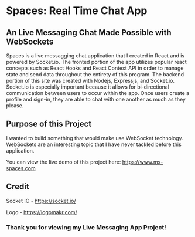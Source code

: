 # Spaces: Real Time Chat App




## An Live Messaging Chat Made Possible with WebSockets

Spaces is a live messagging chat application that I created in React and is powered by Socket.io. The fronted portion of the app utilizes popular react concepts such as React Hooks and React Context API in order to manage state and send data throughout the entirety of this program. The backend portion of this site was created with Nodejs, Expressjs, and Socket.io. Socket.io is especially important because it allows for bi-directional communication between users to occur within the app. Once users create a profile and sign-in, they are able to chat with one another as much as they please. 

## Purpose of this Project 

I wanted to build something that would make use WebSocket technology. WebSockets are an interesting topic that I have never tackled before this application. 

You can view the live demo of this project here: https://www.ms-spaces.com

## Credit

Socket IO - https://socket.io/

Logo - https://logomakr.com/

### Thank you for viewing my Live Messaging App Project! 
